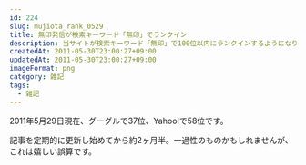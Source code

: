 ```yaml
---
id: 224
slug: mujiota_rank_0529
title: 無印発信が検索キーワード「無印」でランクイン
description: 当サイトが検索キーワード「無印」で100位以内にランクインするようになりました！
createdAt: 2011-05-30T23:00:27+09:00
updatedAt: 2011-05-30T23:00:27+09:00
imageFormat: png
category: 雑記
tags:
  - 雑記
---
```


2011年5月29日現在、グーグルで37位、Yahoo!で58位です。

<capture-image article-id="224" img-file-name="20110529_mujiota_rank.png" caption="2011年5月29日の検索ランキング"></capture-image>

記事を定期的に更新し始めてから約2ヶ月半。一過性のものかもしれませんが、これは嬉しい誤算です。